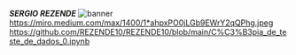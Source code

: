 

***SERGIO REZENDE***
![banner](https://user-images.githubusercontent.com/82913400/131236545-751a120b-fc26-454e-b73f-d868897bb82b.png)
https://miro.medium.com/max/1400/1*ahpxPO0jLGb9EWrY2qQPhg.jpeg
https://github.com/REZENDE10/REZENDE10/blob/main/C%C3%B3pia_de_teste_de_dados_0.ipynb
